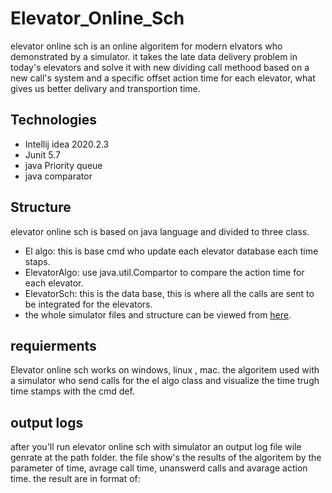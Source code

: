 # Elevator_Online_Sch

elevator online sch is an online algoritem for modern elvators who demonstrated by a simulator.
it takes the late data delivery problem in today's elevators and solve it with  new dividing call methood
based on a new call's system and  a specific offset action time for each elevator, what gives us better delivary and transportion time.

## Technologies
- Intellij idea 2020.2.3
- Junit 5.7
- java Priority queue
- java comparator


##  Structure

elevator online sch is based on java language and divided to three class.

- El algo: this is base cmd who update each elevator database each time staps.
- ElevatorAlgo: use java.util.Compartor to compare the action time for each elevator.
- ElevatorSch: this is the data base, this is where all the calls are sent to be integrated for the elevators.
-  the whole simulator files and structure can be viewed from [here](https://github.com/benmoshe/OOP_2021/tree/main/Assignments).
## requierments 

 Elevator online sch works on windows, linux , mac.
the algoritem used with a simulator who send calls for the el algo class and visualize  the time trugh time stamps with the cmd def.

[comment]: <> (## investigation )

[comment]: <> (the algoritem itself base on the conclusion's from:)

[comment]: <> (- [on line dial a ride problems under a restricted information model]&#40;C:\Users\sagir\iCloudDrive\אוניברסיטה\שנה ב\מונחה עצמים\מטלות\מטלה 0&#41;.)

[comment]: <> (- [ProefschriftCompleet]&#40;C:\Users\sagir\iCloudDrive\אוניברסיטה\שנה ב\מונחה עצמים\מטלות\מטלה 0&#41;.)



## output logs

after you'll run elevator online sch  with simulator an output log file wile genrate at the path folder.
the file show's the results of the algoritem by the parameter of time, avrage call time, unanswerd calls and avarage action time.
the result are in format of:

[comment]: <> (<p align="center">)

[comment]: <> (  <img src="C:\Users\sagir\iCloudDrive\אוניברסיטה\שנה ב\מונחה עצמים\מטלות\מטלה 1" width="350" title="simple">)

[comment]: <> (  <img src="C:\Users\sagir\iCloudDrive\אוניברסיטה\שנה ב\מונחה עצמים\מטלות\מטלה 1" width="350" alt="here you can see the exmple of the output">)

[comment]: <> (</p>)



 